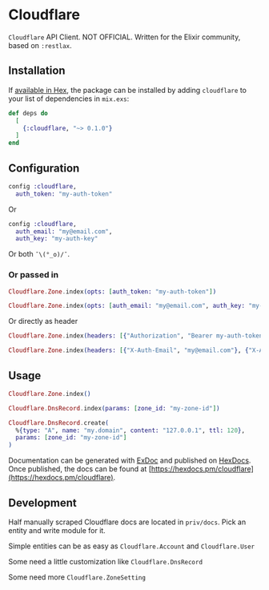 # Cloudflare

`Cloudflare` API Client. NOT OFFICIAL. Written for the Elixir community, based on `:restlax`.

## Installation

If [available in Hex](https://hex.pm/docs/publish), the package can be installed
by adding `cloudflare` to your list of dependencies in `mix.exs`:

```elixir
def deps do
  [
    {:cloudflare, "~> 0.1.0"}
  ]
end
```

## Configuration

```elixir
config :cloudflare,
  auth_token: "my-auth-token"
```

Or

```elixir
config :cloudflare,
  auth_email: "my@email.com",
  auth_key: "my-auth-key"
```

Or both `¯\(°_o)/¯`.

### Or passed in

```elixir
Cloudflare.Zone.index(opts: [auth_token: "my-auth-token"])
```

```elixir
Cloudflare.Zone.index(opts: [auth_email: "my@email.com", auth_key: "my-auth-key"])
```

Or directly as header

```elixir
Cloudflare.Zone.index(headers: [{"Authorization", "Bearer my-auth-token"}])
```

```elixir
Cloudflare.Zone.index(headers: [{"X-Auth-Email", "my@email.com"}, {"X-Auth-Key", "my-auth-key"}])
```

## Usage

```elixir
Cloudflare.Zone.index()
```

```elixir
Cloudflare.DnsRecord.index(params: [zone_id: "my-zone-id"])
```

```elixir
Cloudflare.DnsRecord.create(
  %{type: "A", name: "my.domain", content: "127.0.0.1", ttl: 120},
  params: [zone_id: "my-zone-id"]
)
```

Documentation can be generated with [ExDoc](https://github.com/elixir-lang/ex_doc)
and published on [HexDocs](https://hexdocs.pm). Once published, the docs can
be found at [https://hexdocs.pm/cloudflare](https://hexdocs.pm/cloudflare).

## Development

Half manually scraped Cloudflare docs are located in `priv/docs`. Pick an entity and write module for it.

Simple entities can be as easy as `Cloudflare.Account` and `Cloudflare.User`

Some need a little customization like `Cloudflare.DnsRecord`

Some need more `Cloudflare.ZoneSetting`
